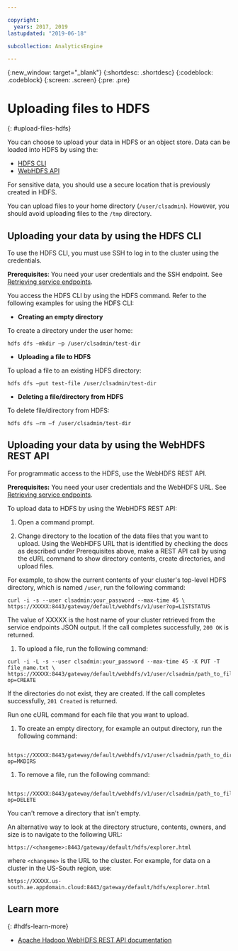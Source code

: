 ```yaml
---

copyright:
  years: 2017, 2019
lastupdated: "2019-06-18"

subcollection: AnalyticsEngine

---
```


<!-- Attribute definitions -->
{:new_window: target="_blank"}
{:shortdesc: .shortdesc}
{:codeblock: .codeblock}
{:screen: .screen}
{:pre: .pre}

# Uploading files to HDFS
{: #upload-files-hdfs}

You can choose to upload your data in HDFS or an object store. Data can be loaded into HDFS by using the:

- [HDFS CLI](#uploading-your-data-by-using-the-hdfs-cli)
- [WebHDFS API](#uploading-your-data-by-using-the-webhdfs-rest-api)

For sensitive data, you should use a secure location that is previously created in HDFS.

You can upload files to your home directory (`/user/clsadmin`). However, you should avoid uploading files to the `/tmp` directory.

## Uploading your data by using the HDFS CLI

To use the HDFS CLI, you must use SSH to log in to the cluster using the credentials.

**Prerequisites**: You need your user credentials and the SSH endpoint. See [Retrieving service endpoints](/docs/services/AnalyticsEngine?topic=AnalyticsEngine-retrieve-endpoints).

You access the HDFS CLI by using the HDFS command. Refer to the following examples for using the HDFS CLI:

- **Creating an empty directory**

 To create a directory under the user home:

 ```
 hdfs dfs –mkdir –p /user/clsadmin/test-dir
 ```

- **Uploading a file to HDFS**

 To upload a file to an existing HDFS directory:

 ```
 hdfs dfs –put test-file /user/clsadmin/test-dir
 ```

- **Deleting a file/directory from HDFS**

 To delete file/directory from HDFS:

 ```
 hdfs dfs –rm –f /user/clsadmin/test-dir
 ```

## Uploading your data by using the WebHDFS REST API

For programmatic access to the HDFS, use the WebHDFS REST API.

**Prerequisites:** You need your user credentials and the WebHDFS URL.  See [Retrieving service endpoints](/docs/services/AnalyticsEngine?topic=AnalyticsEngine-retrieve-endpoints).

To upload data to HDFS by using the WebHDFS REST API:

1. Open a command prompt.

1. Change directory to the location of the data files that you want to upload. Using the WebHDFS URL that is identified by checking the docs as described under Prerequisites above, make a REST API call by using the cURL command to show directory contents, create directories, and upload files.

 For example, to show the current contents of your cluster's top-level HDFS directory, which is named `/user`, run the following command:

 ```
 curl -i -s --user clsadmin:your_password --max-time 45 \
 https://XXXXX:8443/gateway/default/webhdfs/v1/user?op=LISTSTATUS
 ```

 The value of XXXXX is the host name of your cluster retrieved from the service endpoints JSON output. If the call completes successfully, `200 OK` is returned.

1. To upload a file, run the following command:

 ```
 curl -i -L -s --user clsadmin:your_password --max-time 45 -X PUT -T file_name.txt \
 https://XXXXX:8443/gateway/default/webhdfs/v1/user/clsadmin/path_to_file/file_name?op=CREATE
 ```

 If the directories do not exist, they are created. If the call completes successfully, `201 Created` is returned.

 Run one cURL command for each file that you want to upload.

1. To create an empty directory, for example an output directory, run the following command:
```curl -i  -s --user clsadmin:your_password --max-time 45 -X PUT
   https://XXXXX:8443/gateway/default/webhdfs/v1/user/clsadmin/path_to_directory?op=MKDIRS
   ```

1. To remove a file, run the following command:

 ```curl -i -s --user clsadmin:your_password --max-time 45 -X DELETE
   https://XXXXX:8443/gateway/default/webhdfs/v1/user/clsadmin/path_to_file?op=DELETE
   ```

 You can't remove a directory that isn't empty.


An alternative way to look at the directory structure, contents, owners, and size is to navigate to the following URL:

```
https://<changeme>:8443/gateway/default/hdfs/explorer.html
```
where `<changeme>`  is the URL to the cluster. For example, for data on a cluster in the US-South region, use:
```
https://XXXXX.us-south.ae.appdomain.cloud:8443/gateway/default/hdfs/explorer.html
```
## Learn more
{: #hdfs-learn-more}

- [Apache Hadoop WebHDFS REST API documentation](https://hadoop.apache.org/docs/r3.1.0/hadoop-project-dist/hadoop-hdfs/WebHDFS.html)
